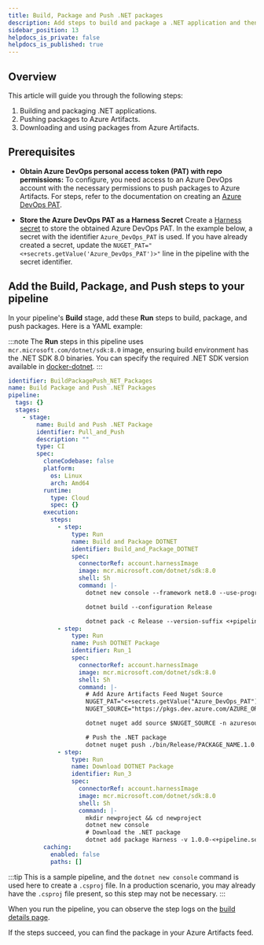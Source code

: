 ```yaml
---
title: Build, Package and Push .NET packages
description: Add steps to build and package a .NET application and then push the package to Azure Artifacts using Harness CI pipelines.
sidebar_position: 13
helpdocs_is_private: false
helpdocs_is_published: true
---
```


## Overview

This article will guide you through the following steps:

1. Building and packaging .NET applications.
2. Pushing packages to Azure Artifacts.
3. Downloading and using packages from Azure Artifacts.

## Prerequisites

- **Obtain Azure DevOps personal access token (PAT) with repo permissions:** To configure, you need access to an Azure DevOps account with the necessary permissions to push packages to Azure Artifacts. For steps, refer to the documentation on creating an [Azure DevOps PAT](https://learn.microsoft.com/en-us/azure/devops/organizations/accounts/use-personal-access-tokens-to-authenticate?view=azure-devops&tabs=Windows).

- **Store the Azure DevOps PAT as a Harness Secret**
Create a [Harness secret](../../../../platform/secrets/add-use-text-secrets.md) to store the obtained Azure DevOps PAT. In the example below, a secret with the identifier `Azure_DevOps_PAT` is used. If you have already created a secret, update the `NUGET_PAT="<+secrets.getValue('Azure_DevOps_PAT')>"` line in the pipeline with the secret identifier.

## Add the Build, Package, and Push steps to your pipeline

In your pipeline's **Build** stage, add these **Run** steps to build, package, and push packages. Here is a YAML example:

:::note
The **Run** steps in this pipeline uses `mcr.microsoft.com/dotnet/sdk:8.0` image, ensuring build  environment has the .NET SDK 8.0 binaries. You can specify the required .NET SDK version available in [docker-dotnet](https://hub.docker.com/r/microsoft/dotnet-sdk).
:::

```yaml
identifier: BuildPackagePush_NET_Packages
name: Build Package and Push .NET Packages
pipeline:
  tags: {}
  stages:
    - stage:
        name: Build and Push .NET Package
        identifier: Pull_and_Push
        description: ""
        type: CI
        spec:
          cloneCodebase: false
          platform:
            os: Linux
            arch: Amd64
          runtime:
            type: Cloud
            spec: {}
          execution:
            steps:
              - step:
                  type: Run
                  name: Build and Package DOTNET
                  identifier: Build_and_Package_DOTNET
                  spec:
                    connectorRef: account.harnessImage
                    image: mcr.microsoft.com/dotnet/sdk:8.0
                    shell: Sh
                    command: |-
                      dotnet new console --framework net8.0 --use-program-main

                      dotnet build --configuration Release

                      dotnet pack -c Release --version-suffix <+pipeline.sequenceId>
              - step:
                  type: Run
                  name: Push DOTNET Package
                  identifier: Run_1
                  spec:
                    connectorRef: account.harnessImage
                    image: mcr.microsoft.com/dotnet/sdk:8.0
                    shell: Sh
                    command: |-
                      # Add Azure Artifacts Feed Nuget Source
                      NUGET_PAT="<+secrets.getValue("Azure_DevOps_PAT")>"
                      NUGET_SOURCE="https://pkgs.dev.azure.com/AZURE_ORGANIZATION/_packaging/AZURE_ARTIFACTS_FEED/nuget/v3/index.json"

                      dotnet nuget add source $NUGET_SOURCE -n azuresource -u user -p $NUGET_PAT --store-password-in-clear-text

                      # Push the .NET package
                      dotnet nuget push ./bin/Release/PACKAGE_NAME.1.0.0-<+pipeline.sequenceId>.nupkg --source azuresource --api-key AzureDevOps
              - step:
                  type: Run
                  name: Download DOTNET Package
                  identifier: Run_3
                  spec:
                    connectorRef: account.harnessImage
                    image: mcr.microsoft.com/dotnet/sdk:8.0
                    shell: Sh
                    command: |-
                      mkdir newproject && cd newproject
                      dotnet new console
                      # Download the .NET package
                      dotnet add package Harness -v 1.0.0-<+pipeline.sequenceId>
          caching:
            enabled: false
            paths: []
```

:::tip
This is a sample pipeline, and the `dotnet new console` command is used here to create a `.csproj` file. In a production scenario, you may already have the `.csproj` file present, so this step may not be necessary.
:::

When you run the pipeline, you can observe the step logs on the [build details page](../../viewing-builds.md).

If the steps succeed, you can find the package in your Azure Artifacts feed.
